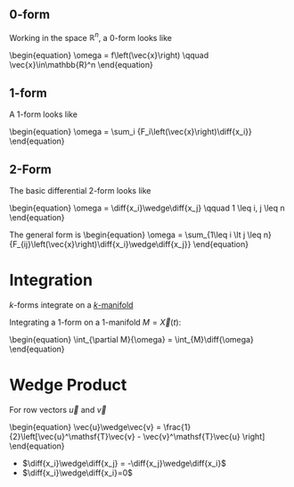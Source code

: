## 0-form

Working in the space $\mathbb{R}^n$, a 0-form looks like 

\begin{equation}
\omega = f\left(\vec{x}\right) \qquad \vec{x}\in\mathbb{R}^n
\end{equation}

## 1-form

A 1-form looks like

\begin{equation}
\omega = \sum_i {F_i\left(\vec{x}\right)\diff{x_i}}
\end{equation}

## 2-Form

The basic differential 2-form looks like 

\begin{equation}
\omega = \diff{x_i}\wedge\diff{x_j} \qquad 1 \leq i, j \leq n
\end{equation}


The general form is
\begin{equation}
\omega = \sum_{1\leq i \lt j \leq n}{F_{ij}\left(\vec{x}\right)\diff{x_i}\wedge\diff{x_j}}
\end{equation}


# Integration

$k$-forms integrate on a [$k$-manifold](./Manifold)

Integrating a 1-form on a 1-manifold $M=\vec{X}(t)$:

\begin{equation}
\int_{\partial M}{\omega} = \int_{M}\diff{\omega}
\end{equation}

# Wedge Product

For row vectors $\vec{u}$ and $\vec{v}$

\begin{equation}
\vec{u}\wedge\vec{v} = \frac{1}{2}\left[\vec{u}^\mathsf{T}\vec{v} - \vec{v}^\mathsf{T}\vec{u} \right]
\end{equation}

- $\diff{x_i}\wedge\diff{x_j} = -\diff{x_j}\wedge\diff{x_i}$
- $\diff{x_i}\wedge\diff{x_i}=0$
